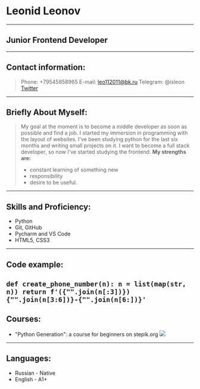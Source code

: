 # Leonid Leonov
***
## Junior Frontend Developer
---
## Contact information:
> Phone: +79545858965
> E-mail: <leo112011@bk.ru>
> Telegram: @isleon
> [Twitter](https://twitter.com/Neogetz3)
---

## Briefly About Myself:
> My goal at the moment is to become a middle developer as soon as possible and find a job. I started my immersion in programming with the layout of websites. I've been studying python for the last six months and writing small projects on it. I want to become a full stack developer, so now I've started studying the frontend. __My strengths are:__ 
> - constant learning of something new 
> - responsibility 
> - desire to be useful.
---

## Skills and Proficiency:
- Python
- Git, GitHub
- Pycharm and VS Code
- HTML5, CSS3
---

## Code example:
`def create_phone_number(n):
    n = list(map(str, n))
    return f'({"".join(n[:3])}) {"".join(n[3:6])}-{"".join(n[6:])}'`
---

## Courses:
- "Python Generation": a course for beginners on stepik.org
![](https://stepik.org/certificate/c08e1634fd3565ec9045ddb1be4497773f031a1a.png?resolution=low)
---

## Languages:
- Russian - Native
- English - A1+
